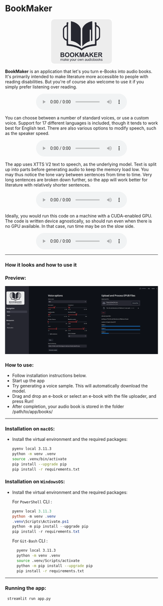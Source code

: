 # BookMaker

<div style="text-align: center;">
    <img title="Logo" src="./figures/logo.png" width="200">
</div>


**BookMaker** is an application that let's you turn e-Books into audio books. It's primarily intended to make literature more accessible to people with reading disabilities. But you're of course also welcome to use it if you simply prefer listening over reading.

<div style="text-align: center;">
    <audio controls>
    <source src="./readmesamples/sample_1.wav" type="audio/wav">
    Your browser does not support the audio element.
    </audio>
</div>

You can choose between a number of standard voices, or use a custom voice. Support for 17 different languages is included, though it tends to work best for English text. There are also various options to modify speech, such as the speaker speed. 

<div style="text-align: center;">
    <audio controls>
    <source src="./readmesamples/sample_2.wav" type="audio/wav">
    Your browser does not support the audio element.
    </audio>
</div>

The app uses XTTS V2 text to speech, as the underlying model. Text is split up into parts before generating audio to keep the memory load low. You may thus notice the tone vary between sentences from time to time. Very long sentences are broken down further, so the app will work better for literature with relatively shorter sentences.

<div style="text-align: center;">
    <audio controls>
    <source src="./readmesamples/sample_3.wav" type="audio/wav">
    Your browser does not support the audio element.
    </audio>
</div>

Ideally, you would run this code on a machine with a CUDA-enabled GPU. The code is written device agnostically, so should run even when there is no GPU available. In that case, run time may be on the slow side.  

<div style="text-align: center;">
    <audio controls>
    <source src="./readmesamples/sample_4.wav" type="audio/wav">
    Your browser does not support the audio element.
    </audio>
</div>

---

### **How it looks and how to use it**

### **Preview:**

<img title="App preview" src="./figures/screenshot.png">

### **How to use:**

- Follow installation instructions below.
- Start up the app
- Try generating a voice sample. This will automatically download the model.
- Drag and drop an e-book or select an e-book with the file uploader, and press Run!
- After completion, your audio book is stored in the folder /path/to/app/books/


---

### **Installation on `macOS`**: 


- Install the virtual environment and the required packages:

    ```BASH
    pyenv local 3.11.3
    python -m venv .venv
    source .venv/bin/activate
    pip install --upgrade pip
    pip install -r requirements.txt
    ```
### **Installation on `WindowsOS`**:

- Install the virtual environment and the required packages:

   For `PowerShell` CLI :

    ```PowerShell
    pyenv local 3.11.3
    python -m venv .venv
    .venv\Scripts\Activate.ps1
    python -m pip install --upgrade pip
    pip install -r requirements.txt
    ```

    For `Git-Bash` CLI :

  ```BASH
    pyenv local 3.11.3
    python -m venv .venv
    source .venv/Scripts/activate
    python -m pip install --upgrade pip
    pip install -r requirements.txt
    ```

---

### **Running the app**: 
```BASH
 streamlit run app.py 
 ```